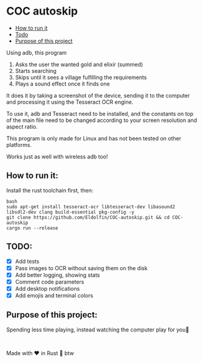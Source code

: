 # COC autoskip

<!--toc:start-->
- [How to run it](#how-to-run-it)
- [Todo](#todo)
- [Purpose of this project](#purpose-of-this-project)
<!--toc:end-->

Using adb, this program
1. Asks the user the wanted gold and elixir (summed)
1. Starts searching
1. Skips until it sees a village fulfilling the requirements
1. Plays a sound effect once it finds one

It does it by taking a screenshot of the device, sending it to the computer
and processing it using the Tesseract OCR engine.

To use it, adb and Tesseract need to be installed, and the constants on top of the main file
need to be changed according to your screen resolution and aspect ratio.

This program is only made for Linux and has not been tested on other platforms.

Works just as well with wireless adb too!

## How to run it:
Install the rust toolchain first, then:
```
bash
sudo apt-get install tesseract-ocr libtesseract-dev libasound2 libsdl2-dev clang build-essential pkg-config -y
git clone https://github.com/Eldolfin/COC-autoskip.git && cd COC-autoskip
cargo run --release
```

## TODO:
- [x] Add tests
- [x] Pass images to OCR without saving them on the disk
- [x] Add better logging, showing stats
- [x] Comment code parameters
- [x] Add desktop notifications
- [x] Add emojis and terminal colors

## Purpose of this project:
Spending less time playing, instead watching the computer play for you🗿

&nbsp;

Made with ❤  in Rust 🦀 btw

